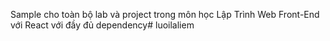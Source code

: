 Sample cho toàn bộ lab và project trong môn học Lập Trình Web Front-End với React với đầy đủ dependency#   l u o i l a l i e m  
 